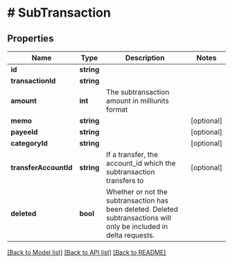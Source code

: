 # # SubTransaction

## Properties

Name | Type | Description | Notes
------------ | ------------- | ------------- | -------------
**id** | **string** |  | 
**transactionId** | **string** |  | 
**amount** | **int** | The subtransaction amount in milliunits format | 
**memo** | **string** |  | [optional] 
**payeeId** | **string** |  | [optional] 
**categoryId** | **string** |  | [optional] 
**transferAccountId** | **string** | If a transfer, the account_id which the subtransaction transfers to | [optional] 
**deleted** | **bool** | Whether or not the subtransaction has been deleted.  Deleted subtransactions will only be included in delta requests. | 

[[Back to Model list]](../../README.md#documentation-for-models) [[Back to API list]](../../README.md#documentation-for-api-endpoints) [[Back to README]](../../README.md)


